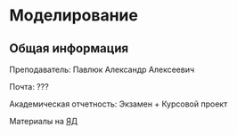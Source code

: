 # Моделирование

## Общая информация

Преподаватель: Павлюк Александр Алексеевич

Почта: ???

Академическая отчетность: Экзамен + Курсовой проект

Материалы на [ЯД](https://disk.yandex.ru/d/oOuH2kERvVcuNw)
